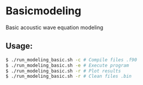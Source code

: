 # Basicmodeling
Basic acoustic wave equation modeling

## Usage:
```bash
$ ./run_modeling_basic.sh -c # Compile files .f90
$ ./run_modeling_basic.sh -e # Execute program
$ ./run_modeling_basic.sh -r # Plot results
$ ./run_modeling_basic.sh -r # Clean files .bin
```
